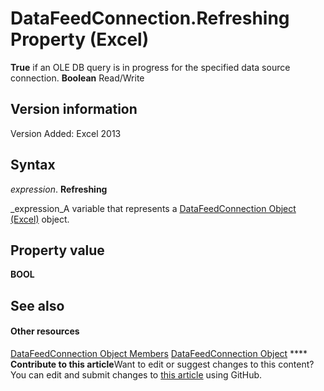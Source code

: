 
# DataFeedConnection.Refreshing Property (Excel)

 **True** if an OLE DB query is in progress for the specified data source connection. **Boolean** Read/Write


## Version information

Version Added: Excel 2013 


## Syntax

 _expression_. **Refreshing**

 _expression_A variable that represents a  [DataFeedConnection Object (Excel)](2ccb242b-28d5-3baf-78be-aa8f7478f4b6.md) object.


## Property value

 **BOOL**


## See also


#### Other resources


 [DataFeedConnection Object Members](33157c0b-c8d1-355f-8e72-3c7738ff67af.md)
 [DataFeedConnection Object](2ccb242b-28d5-3baf-78be-aa8f7478f4b6.md)
****   **Contribute to this article**Want to edit or suggest changes to this content? You can edit and submit changes to  [this article](https://github.com/jhershey00/VBA_Excel_Test/OpenXMLCon/articles/bd842a35-7474-1cfa-fd59-921152e9d30e.md) using GitHub.

